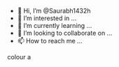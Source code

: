 - 👋 Hi, I’m @Saurabh1432h
- 👀 I’m interested in ...
- 🌱 I’m currently learning ...
- 💞️ I’m looking to collaborate on ...
- 📫 How to reach me ...

<!---
Saurabh1432h/Saurabh1432h is a ✨ special ✨ repository because its `README.md` (this file) appears on your GitHub profile.
You can click the Preview link to take a look at your changes.
--->colour a

